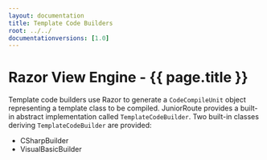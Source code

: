 ```yaml
---
layout: documentation
title: Template Code Builders
root: ../../
documentationversions: [1.0]
---
```

Razor View Engine - {{ page.title }}
=
Template code builders use Razor to generate a ```CodeCompileUnit``` object representing a template class to be compiled. JuniorRoute provides a built-in abstract implementation called ```TemplateCodeBuilder```.  Two built-in classes deriving ```TemplateCodeBuilder``` are provided:
* CSharpBuilder
* VisualBasicBuilder